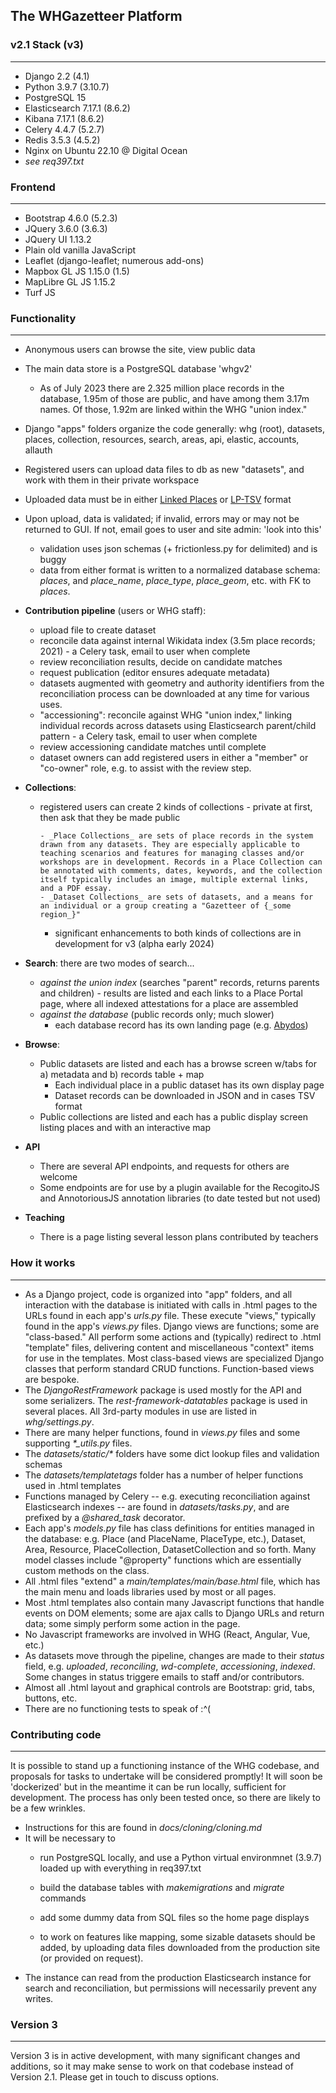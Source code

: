 ## The WHGazetteer Platform

### v2.1 Stack (v3)

----------
- Django 2.2 (4.1)
- Python 3.9.7 (3.10.7)
- PostgreSQL 15
- Elasticsearch 7.17.1 (8.6.2)
- Kibana 7.17.1 (8.6.2)
- Celery 4.4.7 (5.2.7)
- Redis 3.5.3 (4.5.2)
- Nginx on Ubuntu 22.10 @ Digital Ocean
- _see req397.txt_

### Frontend

--------
- Bootstrap 4.6.0 (5.2.3)
- JQuery 3.6.0 (3.6.3)
- JQuery UI 1.13.2
- Plain old vanilla JavaScript
- Leaflet (django-leaflet; numerous add-ons)
- Mapbox GL JS 1.15.0 (1.5)
- MapLibre GL JS 1.15.2
- Turf JS

### Functionality

----------
- Anonymous users can browse the site, view public data

- The main data store is a PostgreSQL database 'whgv2'
	- As of July 2023 there are 2.325 million place records in the database, 1.95m of those are public, and have among them 3.17m names. Of those, 1.92m are linked within the WHG "union index."
- Django "apps" folders organize the code generally: whg (root), datasets, places, collection, resources, search, areas, api, elastic, accounts, allauth
- Registered users can upload data files to db as new "datasets", and work with them in their private workspace
- Uploaded data must be in either [Linked Places](https://github.com/LinkedPasts/linked-places-format) or [LP-TSV](https://github.com/LinkedPasts/linked-places-format/blob/main/tsv_0.4.md) format
- Upon upload, data is validated; if invalid, errors may or may not be returned to GUI. If not, email goes to user and site admin: 'look into this'

  - validation uses json schemas (+ frictionless.py for delimited) and is buggy
  - data from either format is written to a normalized database schema: *places*, and *place\_name*, *place\_type*, *place\_geom*, etc. with FK to *places*.
- **Contribution pipeline** (users or WHG staff):
  - upload file to create dataset
  - reconcile data against internal Wikidata index (3.5m place records; 2021)
  		- a Celery task, email to user when complete 
  - review reconciliation results, decide on candidate matches
  - request publication (editor ensures adequate metadata)
  - datasets augmented with geometry and authority identifiers from the reconciliation process can be downloaded at any time for various uses.
  - "accessioning": reconcile against WHG "union index," linking individual records across datasets using Elasticsearch parent/child pattern
    	- a Celery task, email to user when complete 
  - review accessioning candidate matches until complete
  - dataset owners can add registered users in either a "member" or "co-owner" role, e.g. to assist with the review step.
- **Collections**:
  - registered users can create 2 kinds of collections - private at first, then ask that they be made public
  
    	- _Place Collections_ are sets of place records in the system drawn from any datasets. They are especially applicable to teaching scenarios and features for managing classes and/or workshops are in development. Records in a Place Collection can be annotated with comments, dates, keywords, and the collection itself typically includes an image, multiple external links, and a PDF essay. 
    	- _Dataset Collections_ are sets of datasets, and a means for an individual or a group creating a "Gazetteer of {_some region_}"
    - significant enhancements to both kinds of collections are in development for v3 (alpha early 2024)
- **Search**: there are two modes of search...
  - _against the union index_ (searches "parent" records, returns parents and children)
    	- results are listed and each links to a Place Portal page, where all indexed attestations for a place are assembled
  - _against the database_ (public records only; much slower)
	  - each database record has its own landing page (e.g. [Abydos](https://whgazetteer.org/places/81010/detail))
- **Browse**:
  - Public datasets are listed and each has a browse screen w/tabs for a) metadata and b) records table + map
    - Each individual place in a public dataset has its own display page
    - Dataset records can be downloaded in JSON and in cases TSV format
  - Public collections are listed and each has a public display screen listing places and with an interactive map
- **API**
  - There are several API endpoints, and requests for others are welcome
  - Some endpoints are for use by a plugin available for the RecogitoJS and AnnotoriousJS annotation libraries (to date tested but not used)
- **Teaching**
  - There is a page listing several lesson plans contributed by teachers

### How it works

------------
- As a Django project, code is organized into "app" folders, and all interaction with the database is initiated with calls in .html pages to the URLs found in each app's _urls.py_ file. These execute "views," typically found in the app's _views.py_ files. Django views are functions; some are "class-based." All perform some actions and (typically) redirect to .html "template" files, delivering content and miscellaneous "context" items for use in the templates. Most class-based views are specialized Django classes that perform standard CRUD functions. Function-based views are bespoke.
- The _DjangoRestFramework_ package is used mostly for the API and some serializers. The _rest-framework-datatables_ package is used in several places. All 3rd-party modules in use are listed in _whg/settings.py_.
- There are many helper functions, found in _views.py_ files and some supporting _\*\_utils.py_ files.
- The _datasets/static/\*_ folders have some dict lookup files and validation schemas
- The _datasets/templatetags_ folder has a number of helper functions used in .html templates
- Functions managed by Celery -- e.g. executing reconciliation against Elasticsearch indexes -- are found in _datasets/tasks.py_, and are prefixed by a _@shared\_task_ decorator. 
- Each app's _models.py_ file has class definitions for entities managed in the database: e.g. Place (and PlaceName, PlaceType, etc.), Dataset, Area, Resource, PlaceCollection, DatasetCollection and so forth. Many model classes include "@property" functions which are essentially custom methods on the class.
- All .html files "extend" a _main/templates/main/base.html_ file, which has the main menu and loads libraries used by most or all pages.
- Most .html templates also contain many Javascript functions that handle events on DOM elements; some are ajax calls to Django URLs and return data; some simply perform some action in the page.
- No Javascript frameworks are involved in WHG (React, Angular, Vue, etc.)
- As datasets move through the pipeline, changes are made to their _status_ field, e.g. _uploaded_, _reconciling_, _wd-complete_, _accessioning_, _indexed_. Some changes in status triggere emails to staff and/or contributors.
- Almost all .html layout and graphical controls are Bootstrap: grid, tabs, buttons, etc.
- There are no functioning tests to speak of :^(

### Contributing code

-------------
It is possible to stand up a functioning instance of the WHG codebase, and proposals for tasks to undertake will be considered promptly! It will soon be 'dockerized' but in the meantime it can be run locally, sufficient for development. The process has only been tested once, so there are likely to be a few wrinkles.

- Instructions for this are found in _docs/cloning/cloning.md_
- It will be necessary to 
  - run PostgreSQL locally, and use a Python virtual environmnet (3.9.7) loaded up with everything in req397.txt
  - build the database tables with _makemigrations_ and _migrate_ commands

  - add some dummy data from SQL files so the home page displays

  - to work on features like mapping, some sizable datasets should be added, by uploading data files downloaded from the production site (or provided on request).
- The instance can read from the production Elasticsearch instance for search and reconciliation, but permissions will necessarily prevent any writes.

### Version 3

------------
Version 3 is in active development, with many significant changes and additions, so it may make sense to work on that codebase instead of Version 2.1. Please get in touch to discuss options.
